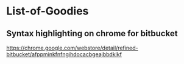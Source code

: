 # List-of-Goodies

## Syntax highlighting on chrome for bitbucket
https://chrome.google.com/webstore/detail/refined-bitbucket/afppminkfnfngihdocacbgeajbbdklkf
